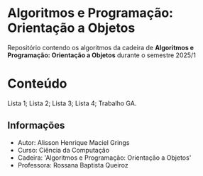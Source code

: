 # Algoritmos e Programação: Orientação a Objetos
Repositório contendo os algoritmos da cadeira de **Algoritmos e Programação: Orientação a Objetos** 
durante o semestre 2025/1
# Conteúdo
Lista 1;
Lista 2;
Lista 3;
Lista 4;
Trabalho GA.
## Informações
- Autor: Alisson Henrique Maciel Grings
- Curso: Ciência da Computação
- Cadeira: 'Algoritmos e Programação: Orientação a Objetos'
- Professora: Rossana Baptista Queiroz
